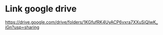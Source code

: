 # Link google drive
https://drive.google.com/drive/folders/1KGfufRK4UyACP6vxra7XXuSiQIwK_iGn?usp=sharing
